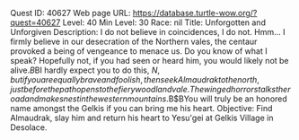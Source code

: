 Quest ID: 40627
Web page URL: https://database.turtle-wow.org/?quest=40627
Level: 40
Min Level: 30
Race: nil
Title: Unforgotten and Unforgiven
Description: I do not believe in coincidences, I do not. Hmm... I firmly believe in our desecration of the Northern vales, the centaur provoked a being of vengeance to menace us. Do you know of what I speak? Hopefully not, if you had seen or heard him, you would likely not be alive.$B$BI hardly expect you to do this, $N, but if you are equally brave and foolish, then seek Almaudrak to the north, just before the path opens to the fiery woodland vale. The winged horror stalks the road and makes nest in the western mountains.$B$BYou will truly be an honored name amongst the Gelkis if you can bring me his heart.
Objective: Find Almaudrak, slay him and return his heart to Yesu'gei at Gelkis Village in Desolace.
